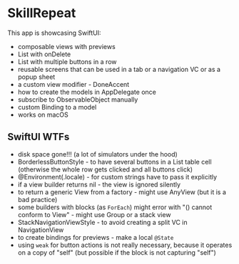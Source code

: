 # SkillRepeat

This app is showcasing SwiftUI:

* composable views with previews
* List with onDelete
* List with multiple buttons in a row
* reusable screens that can be used in a tab or a navigation VC or as a popup sheet
* a custom view modifier - DoneAccent
* how to create the models in AppDelegate once
* subscribe to ObservableObject manually
* custom Binding to a model
* works on macOS


## SwiftUI WTFs

* disk space gone!!! (a lot of simulators under the hood)
* BorderlessButtonStyle - to have several buttons in a List table cell (otherwise the whole row gets clicked and all buttons click)
* @Environment(\.locale) - for custom strings have to pass it explicitly
* if a view builder returns nil - the view is ignored silently
* to return a generic View from a factory - might use AnyView (but it is a bad practice)
* some builders with blocks (as `ForEach`) might error with "() cannot conform to View" - might use Group or a stack view
* StackNavigationViewStyle - to avoid creating a split VC in NavigationView
* to create bindings for previews - make a local `@State`
* using `weak` for button actions is not really necessary, because it operates on a copy of "self" (but possible if the block is not capturing "self")
